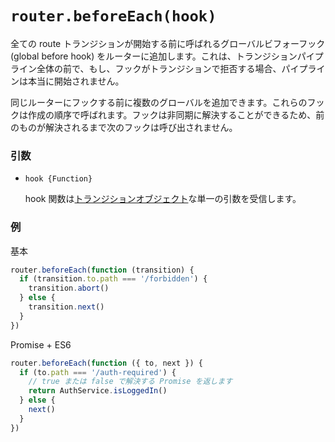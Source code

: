 # `router.beforeEach(hook)`

全ての route トランジションが開始する前に呼ばれるグローバルビフォーフック (global before hook) をルーターに追加します。これは、トランジションパイプライン全体の前で、もし、フックがトランジションで拒否する場合、パイプラインは本当に開始されません。

同じルーターにフックする前に複数のグローバルを追加できます。これらのフックは作成の順序で呼ばれます。フックは非同期に解決することができるため、前のものが解決されるまで次のフックは呼び出されません。

### 引数

- `hook {Function}`

  hook 関数は[トランジションオブジェクト](../pipeline/hooks.html#transition-object)な単一の引数を受信します。

### 例

基本

``` js
router.beforeEach(function (transition) {
  if (transition.to.path === '/forbidden') {
    transition.abort()
  } else {
    transition.next()
  }
})
```

Promise + ES6

``` js
router.beforeEach(function ({ to, next }) {
  if (to.path === '/auth-required') {
    // true または false で解決する Promise を返します
    return AuthService.isLoggedIn()
  } else {
    next()
  }
})
```
